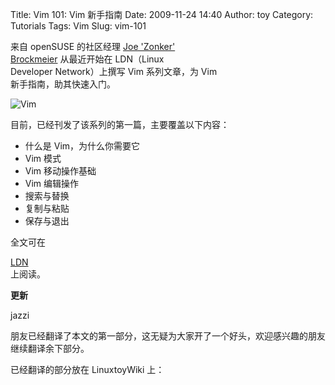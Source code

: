 Title: Vim 101: Vim 新手指南
Date: 2009-11-24 14:40
Author: toy
Category: Tutorials
Tags: Vim
Slug: vim-101

来自 openSUSE 的社区经理 [Joe 'Zonker'  
Brockmeier](http://www.dissociatedpress.net/about/) 从最近开始在
LDN（Linux  
Developer Network）上撰写 Vim 系列文章，为 Vim  
新手指南，助其快速入门。

![Vim](http://i.linuxtoy.org/images/2009/11/vim.png)

目前，已经刊发了该系列的第一篇，主要覆盖以下内容：

* 什么是 Vim，为什么你需要它  
* Vim 模式  
* Vim 移动操作基础  
* Vim 编辑操作  
* 搜索与替换  
* 复制与粘贴  
* 保存与退出

全文可在  

[LDN](http://ldn.linuxfoundation.org/article/vim-101-a-beginners-guide-vim)  
上阅读。

**更新**

jazzi  

朋友已经翻译了本文的第一部分，这无疑为大家开了一个好头，欢迎感兴趣的朋友继续翻译余下部分。

已经翻译的部分放在 LinuxtoyWiki 上：
